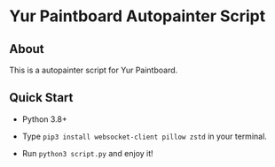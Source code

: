 # Yur Paintboard Autopainter Script

## About

This is a autopainter script for Yur Paintboard.

## Quick Start

- Python 3.8+

- Type `pip3 install websocket-client pillow zstd` in your terminal.

- Run `python3 script.py` and enjoy it!
